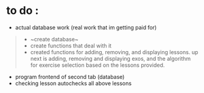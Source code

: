 # to do :

- actual database work (real work that im getting paid for)
> - ~create database~
> - create functions that deal with it
> - created functions for adding, removing, and displaying lessons. up next is adding, removing and displaying exos, and the algorithm for exercise selection based on the lessons provided.
- program frontend of second tab (database)
- checking lesson autochecks all above lessons
